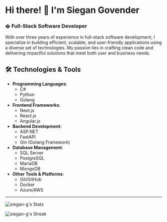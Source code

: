 # Hi there! 👋 I'm Siegan Govender
### � Full-Stack Software Developer
With over three years of experience in full-stack software development, I specialize in building efficient, scalable, and user-friendly applications using a diverse set of technologies. My passion lies in crafting clean code and delivering impactful solutions that meet both user and business needs.


## 🛠️ Technologies & Tools
- **Programming Languages**:
  - C#
  - Python
  - Golang
- **Frontend Frameworks**:
  - Next.js
  - React.js
  - Angular.js
- **Backend Development**:
  - ASP.NET
  - FastAPI
  - Gin (Golang Framework)
- **Database Management**:
  - SQL Server
  - PostgreSQL
  - MariaDB
  - MongoDB
- **Other Tools & Platforms**:
  - Git/GitHub
  - Docker
  - Azure/AWS

---
![siegan-g's Stats](https://github-readme-stats.vercel.app/api?username=siegan-g&theme=buefy&show_icons=true&hide_border=true&count_private=true)

![siegan-g's Streak](https://github-readme-streak-stats.herokuapp.com/?user=siegan-g&theme=buefy&hide_border=true)